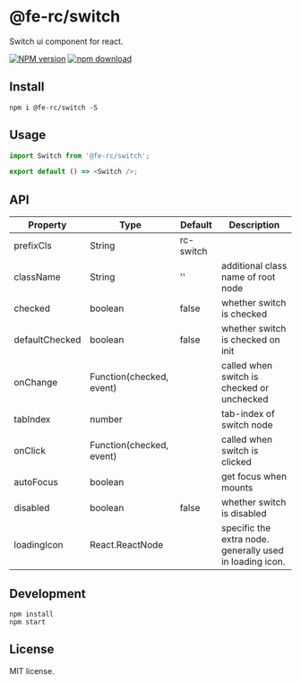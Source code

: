 # @fe-rc/switch

Switch ui component for react.

[![NPM version][npm-image]][npm-url]
[![npm download][download-image]][download-url]

[npm-image]: https://img.shields.io/npm/v/@fe-rc/switch.svg?style=flat-square
[npm-url]: https://npmjs.org/package/@fe-rc/switch
[download-image]: http://img.shields.io/npm/dm/@fe-rc/switch.svg?style=flat
[download-url]: https://npmjs.org/package/@fe-rc/switch

## Install
```
npm i @fe-rc/switch -S
```

## Usage

```js
import Switch from '@fe-rc/switch';

export default () => <Switch />;
```

## API

| Property       | Type                     | Default   | Description                                              |
| -------------- | ------------------------ | --------- | -------------------------------------------------------- |
| prefixCls      | String                   | rc-switch |                                                          |
| className      | String                   | ''        | additional class name of root node                       |
| checked        | boolean                  | false     | whether switch is checked                                |
| defaultChecked | boolean                  | false     | whether switch is checked on init                        |
| onChange       | Function(checked, event) |           | called when switch is checked or unchecked               |
| tabIndex       | number                   |           | tab-index of switch node                                 |
| onClick        | Function(checked, event) |           | called when switch is clicked                            |
| autoFocus      | boolean                  |           | get focus when mounts                                    |
| disabled       | boolean                  | false     | whether switch is disabled                               |
| loadingIcon    | React.ReactNode          |           | specific the extra node. generally used in loading icon. |

## Development

```
npm install
npm start
```

## License

 MIT license.
